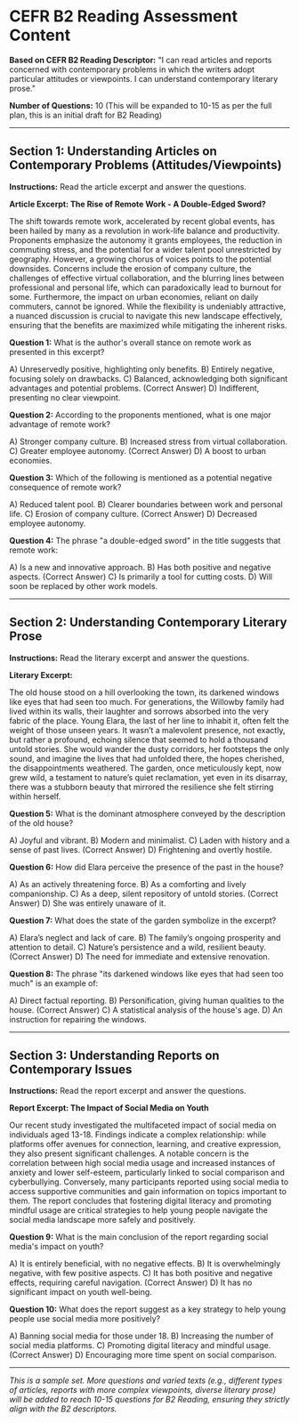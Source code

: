 # CEFR B2 Reading Assessment Content

**Based on CEFR B2 Reading Descriptor:** "I can read articles and reports concerned with contemporary problems in which the writers adopt particular attitudes or viewpoints. I can understand contemporary literary prose."

**Number of Questions:** 10 (This will be expanded to 10-15 as per the full plan, this is an initial draft for B2 Reading)

---

## Section 1: Understanding Articles on Contemporary Problems (Attitudes/Viewpoints)

**Instructions:** Read the article excerpt and answer the questions.

**Article Excerpt: The Rise of Remote Work - A Double-Edged Sword?**

The shift towards remote work, accelerated by recent global events, has been hailed by many as a revolution in work-life balance and productivity. Proponents emphasize the autonomy it grants employees, the reduction in commuting stress, and the potential for a wider talent pool unrestricted by geography. However, a growing chorus of voices points to the potential downsides. Concerns include the erosion of company culture, the challenges of effective virtual collaboration, and the blurring lines between professional and personal life, which can paradoxically lead to burnout for some. Furthermore, the impact on urban economies, reliant on daily commuters, cannot be ignored. While the flexibility is undeniably attractive, a nuanced discussion is crucial to navigate this new landscape effectively, ensuring that the benefits are maximized while mitigating the inherent risks.

**Question 1:**
What is the author's overall stance on remote work as presented in this excerpt?

A) Unreservedly positive, highlighting only benefits.
B) Entirely negative, focusing solely on drawbacks.
C) Balanced, acknowledging both significant advantages and potential problems. (Correct Answer)
D) Indifferent, presenting no clear viewpoint.

**Question 2:**
According to the proponents mentioned, what is one major advantage of remote work?

A) Stronger company culture.
B) Increased stress from virtual collaboration.
C) Greater employee autonomy. (Correct Answer)
D) A boost to urban economies.

**Question 3:**
Which of the following is mentioned as a potential negative consequence of remote work?

A) Reduced talent pool.
B) Clearer boundaries between work and personal life.
C) Erosion of company culture. (Correct Answer)
D) Decreased employee autonomy.

**Question 4:**
The phrase "a double-edged sword" in the title suggests that remote work:

A) Is a new and innovative approach.
B) Has both positive and negative aspects. (Correct Answer)
C) Is primarily a tool for cutting costs.
D) Will soon be replaced by other work models.

---

## Section 2: Understanding Contemporary Literary Prose

**Instructions:** Read the literary excerpt and answer the questions.

**Literary Excerpt:**

The old house stood on a hill overlooking the town, its darkened windows like eyes that had seen too much. For generations, the Willowby family had lived within its walls, their laughter and sorrows absorbed into the very fabric of the place. Young Elara, the last of her line to inhabit it, often felt the weight of those unseen years. It wasn’t a malevolent presence, not exactly, but rather a profound, echoing silence that seemed to hold a thousand untold stories. She would wander the dusty corridors, her footsteps the only sound, and imagine the lives that had unfolded there, the hopes cherished, the disappointments weathered. The garden, once meticulously kept, now grew wild, a testament to nature’s quiet reclamation, yet even in its disarray, there was a stubborn beauty that mirrored the resilience she felt stirring within herself.

**Question 5:**
What is the dominant atmosphere conveyed by the description of the old house?

A) Joyful and vibrant.
B) Modern and minimalist.
C) Laden with history and a sense of past lives. (Correct Answer)
D) Frightening and overtly hostile.

**Question 6:**
How did Elara perceive the presence of the past in the house?

A) As an actively threatening force.
B) As a comforting and lively companionship.
C) As a deep, silent repository of untold stories. (Correct Answer)
D) She was entirely unaware of it.

**Question 7:**
What does the state of the garden symbolize in the excerpt?

A) Elara’s neglect and lack of care.
B) The family’s ongoing prosperity and attention to detail.
C) Nature’s persistence and a wild, resilient beauty. (Correct Answer)
D) The need for immediate and extensive renovation.

**Question 8:**
The phrase "its darkened windows like eyes that had seen too much" is an example of:

A) Direct factual reporting.
B) Personification, giving human qualities to the house. (Correct Answer)
C) A statistical analysis of the house's age.
D) An instruction for repairing the windows.

---

## Section 3: Understanding Reports on Contemporary Issues

**Instructions:** Read the report excerpt and answer the questions.

**Report Excerpt: The Impact of Social Media on Youth**

Our recent study investigated the multifaceted impact of social media on individuals aged 13-18. Findings indicate a complex relationship: while platforms offer avenues for connection, learning, and creative expression, they also present significant challenges. A notable concern is the correlation between high social media usage and increased instances of anxiety and lower self-esteem, particularly linked to social comparison and cyberbullying. Conversely, many participants reported using social media to access supportive communities and gain information on topics important to them. The report concludes that fostering digital literacy and promoting mindful usage are critical strategies to help young people navigate the social media landscape more safely and positively.

**Question 9:**
What is the main conclusion of the report regarding social media's impact on youth?

A) It is entirely beneficial, with no negative effects.
B) It is overwhelmingly negative, with few positive aspects.
C) It has both positive and negative effects, requiring careful navigation. (Correct Answer)
D) It has no significant impact on youth well-being.

**Question 10:**
What does the report suggest as a key strategy to help young people use social media more positively?

A) Banning social media for those under 18.
B) Increasing the number of social media platforms.
C) Promoting digital literacy and mindful usage. (Correct Answer)
D) Encouraging more time spent on social comparison.

---

*This is a sample set. More questions and varied texts (e.g., different types of articles, reports with more complex viewpoints, diverse literary prose) will be added to reach 10-15 questions for B2 Reading, ensuring they strictly align with the B2 descriptors.* 

